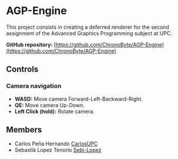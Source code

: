 # AGP-Engine

This project consists in creating a deferred renderer for the second assignment of the Advanced Graphics Programming subject at UPC.

**GitHub repository:** [https://github.com/ChronoByte/AGP-Engine](https://github.com/ChronoByte/AGP-Engine)

## Controls

### Camera navigation

   * **WASD:** Move camera Forward-Left-Backward-Right.
   * **QE:** Move camera Up-Down.
   * **Left Click (hold):** Rotate camera.
  
## Members

* Carlos Peña Hernando [CarlosUPC](https://github.com/CarlosUPC)
* Sebastià Lopez Tenorio [Sebi-Lopez](https://github.com/Sebi-Lopez)
